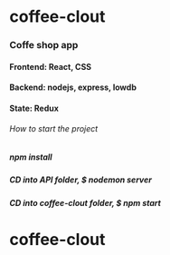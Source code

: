 # coffee-clout

### Coffe shop app

#### Frontend: React, CSS
#### Backend: nodejs, express, lowdb
#### State: Redux

###### How to start the project
##### npm install
##### CD into API folder, $ nodemon server
##### CD into coffee-clout folder, $ npm start
# coffee-clout
